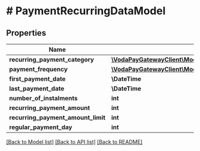 # # PaymentRecurringDataModel

## Properties

Name | Type | Description | Notes
------------ | ------------- | ------------- | -------------
**recurring_payment_category** | [**\VodaPayGatewayClient\Model\RecurringPaymentCategory**](RecurringPaymentCategory.md) |  |
**payment_frequency** | [**\VodaPayGatewayClient\Model\RecurringPaymentFrequencyCodes**](RecurringPaymentFrequencyCodes.md) |  |
**first_payment_date** | **\DateTime** |  | [optional]
**last_payment_date** | **\DateTime** |  | [optional]
**number_of_instalments** | **int** |  |
**recurring_payment_amount** | **int** |  |
**recurring_payment_amount_limit** | **int** |  |
**regular_payment_day** | **int** |  |

[[Back to Model list]](../../README.md#models) [[Back to API list]](../../README.md#endpoints) [[Back to README]](../../README.md)
